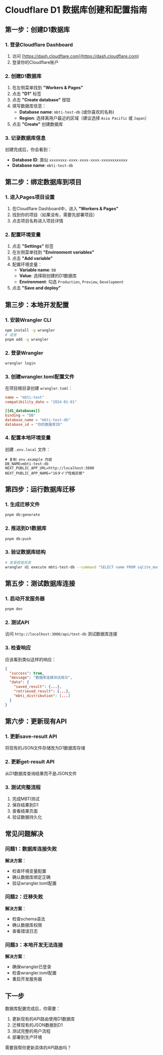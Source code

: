# Cloudflare D1 数据库创建和配置指南

## 第一步：创建D1数据库

### 1. 登录Cloudflare Dashboard
1. 访问 [https://dash.cloudflare.com](https://dash.cloudflare.com)
2. 登录你的Cloudflare账户

### 2. 创建D1数据库
1. 在左侧菜单找到 **"Workers & Pages"**
2. 点击 **"D1"** 标签
3. 点击 **"Create database"** 按钮
4. 填写数据库信息：
   - **Database name**: `mbti-test-db` (或你喜欢的名称)
   - **Region**: 选择离用户最近的区域（建议选择 `Asia Pacific` 或 `Japan`）
5. 点击 **"Create"** 创建数据库

### 3. 记录数据库信息
创建完成后，你会看到：
- **Database ID**: 类似 `xxxxxxxx-xxxx-xxxx-xxxx-xxxxxxxxxxxx`
- **Database name**: `mbti-test-db`

## 第二步：绑定数据库到项目

### 1. 进入Pages项目设置
1. 在Cloudflare Dashboard中，进入 **"Workers & Pages"**
2. 找到你的项目（如果没有，需要先部署项目）
3. 点击项目名称进入项目详情

### 2. 配置环境变量
1. 点击 **"Settings"** 标签
2. 在左侧菜单找到 **"Environment variables"**
3. 点击 **"Add variable"**
4. 配置环境变量：
   - **Variable name**: `DB`
   - **Value**: 选择刚创建的D1数据库
   - **Environment**: 勾选 `Production`, `Preview`, `Development`
5. 点击 **"Save and deploy"**

## 第三步：本地开发配置

### 1. 安装Wrangler CLI
```bash
npm install -g wrangler
# 或者
pnpm add -g wrangler
```

### 2. 登录Wrangler
```bash
wrangler login
```

### 3. 创建wrangler.toml配置文件
在项目根目录创建 `wrangler.toml`：

```toml
name = "mbti-test"
compatibility_date = "2024-01-01"

[[d1_databases]]
binding = "DB"
database_name = "mbti-test-db"
database_id = "你的数据库ID"
```

### 4. 配置本地环境变量
创建 `.env.local` 文件：
```env
# 复制 env.example 内容
DB_NAME=mbti-test-db
NEXT_PUBLIC_APP_URL=http://localhost:3000
NEXT_PUBLIC_APP_NAME="16タイプ性格診断"
```

## 第四步：运行数据库迁移

### 1. 生成迁移文件
```bash
pnpm db:generate
```

### 2. 推送到D1数据库
```bash
pnpm db:push
```

### 3. 验证数据库结构
```bash
# 查看数据库表
wrangler d1 execute mbti-test-db --command "SELECT name FROM sqlite_master WHERE type='table';"
```

## 第五步：测试数据库连接

### 1. 启动开发服务器
```bash
pnpm dev
```

### 2. 测试API
访问 `http://localhost:3000/api/test-db` 测试数据库连接

### 3. 检查响应
应该看到类似这样的响应：
```json
{
  "success": true,
  "message": "数据库连接测试成功",
  "data": {
    "saved_result": {...},
    "retrieved_result": {...},
    "mbti_distribution": [...]
  }
}
```

## 第六步：更新现有API

### 1. 更新save-result API
将现有的JSON文件存储改为D1数据库存储

### 2. 更新get-result API
从D1数据库查询结果而不是JSON文件

### 3. 测试完整流程
1. 完成MBTI测试
2. 保存结果到D1
3. 查看结果页面
4. 验证数据持久化

## 常见问题解决

### 问题1：数据库连接失败
**解决方案**：
- 检查环境变量配置
- 确认数据库绑定正确
- 验证wrangler.toml配置

### 问题2：迁移失败
**解决方案**：
- 检查schema语法
- 确认数据库权限
- 查看错误日志

### 问题3：本地开发无法连接
**解决方案**：
- 确保wrangler已登录
- 检查wrangler.toml配置
- 重启开发服务器

## 下一步

数据库配置完成后，你需要：
1. 更新现有的API路由使用D1数据库
2. 迁移现有的JSON数据到D1
3. 测试完整的用户流程
4. 部署到生产环境

需要我帮你更新具体的API路由吗？ 
